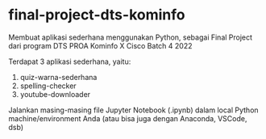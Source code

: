 # final-project-dts-kominfo
Membuat aplikasi sederhana menggunakan Python, sebagai Final Project dari program DTS PROA Kominfo X Cisco Batch 4 2022

Terdapat 3 aplikasi sederhana, yaitu:
1. quiz-warna-sederhana
2. spelling-checker
3. youtube-downloader

Jalankan masing-masing file Jupyter Notebook (.ipynb) dalam local Python machine/environment Anda (atau bisa juga dengan Anaconda, VSCode, dsb)
